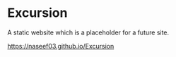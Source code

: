 # Excursion
A static website which is a placeholder for a future site.

https://naseef03.github.io/Excursion
